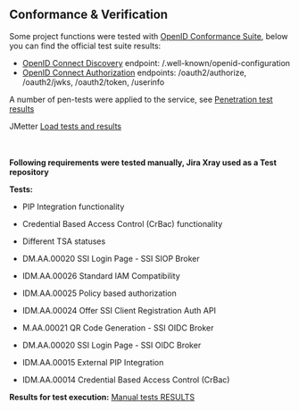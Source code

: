 ## Conformance & Verification

Some project functions were tested with [OpenID Conformance Suite](https://openid.net/certification/about-conformance-suite/), below you can find the official test suite results:

- [OpenID Connect Discovery](./config) endpoint: /.well-known/openid-configuration
- [OpenID Connect Authorization](./auth) endpoints: /oauth2/authorize, /oauth2/jwks, /oauth2/token, /userinfo

A number of pen-tests were applied to the service, see [Penetration test results](./pentest) 

JMetter [Load tests and results](./load)

<br><br>
<strong>Following requirements were tested manually, Jira Xray used as a Test repository</strong>

<strong>Tests:</strong>

- PIP Integration functionality

- Credential Based Access Control (CrBac) functionality

- Different TSA statuses

- DM.AA.00020 SSI Login Page - SSI SIOP Broker

- IDM.AA.00026 Standard IAM Compatibility

- IDM.AA.00025 Policy based authorization

- IDM.AA.00024 Offer SSI Client Registration Auth API

- M.AA.00021 QR Code Generation - SSI OIDC Broker

- DM.AA.00020 SSI Login Page - SSI OIDC Broker

- IDM.AA.00015 External PIP Integration

- IDM.AA.00014 Credential Based Access Control (CrBac)

<strong>Results for test execution:</strong> <a href="test_execution_results.PNG">Manual tests RESULTS</a>
